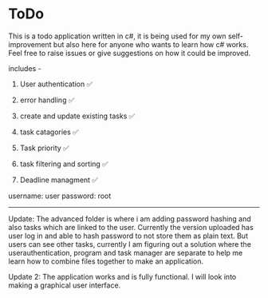 # ToDo
This is a todo application written in c#, it is being used for my own self-improvement but also here for anyone who wants to learn how c# works. Feel free to raise issues or give suggestions on how it could be improved.

includes -

1. User authentication ✅

2. error handling ✅

3. create and update existing tasks ✅

4. task catagories ✅
   
6. Task priority ✅

7. task filtering and sorting ✅

8. Deadline managment ✅


username: user
password: root
________________________________________________________________________________

Update: The advanced folder is where i am adding password hashing and also tasks which are linked to the user. Currently the version uploaded has user log in and able to hash password to not store them as plain text. But users can see other tasks, currently I am figuring out a solution where the userauthentication, program and task manager are separate to help me learn how to combine files together to make an application.

Update 2: The application works and is fully functional. I will look into making a graphical user interface. 
